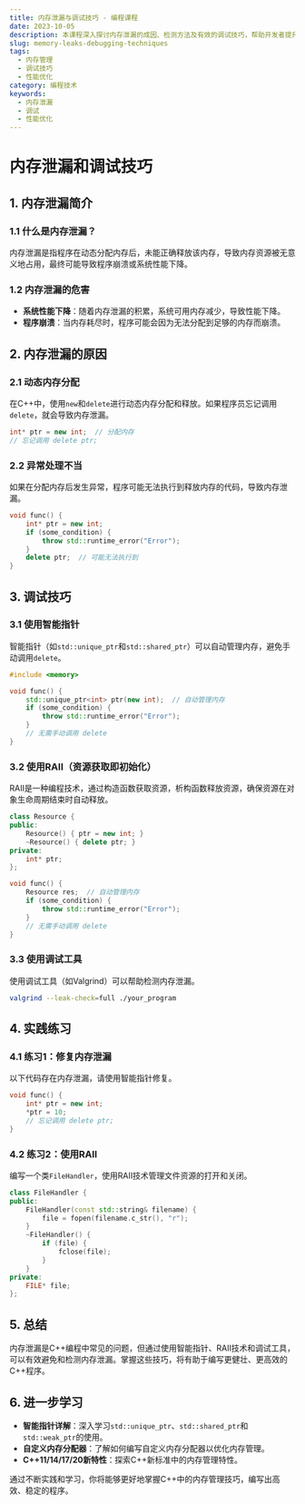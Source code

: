 ```yaml
---
title: 内存泄漏与调试技巧 - 编程课程
date: 2023-10-05
description: 本课程深入探讨内存泄漏的成因、检测方法及有效的调试技巧，帮助开发者提升代码质量和性能。
slug: memory-leaks-debugging-techniques
tags:
  - 内存管理
  - 调试技巧
  - 性能优化
category: 编程技术
keywords:
  - 内存泄漏
  - 调试
  - 性能优化
---
```


# 内存泄漏和调试技巧

## 1. 内存泄漏简介

### 1.1 什么是内存泄漏？
内存泄漏是指程序在动态分配内存后，未能正确释放该内存，导致内存资源被无意义地占用，最终可能导致程序崩溃或系统性能下降。

### 1.2 内存泄漏的危害
- **系统性能下降**：随着内存泄漏的积累，系统可用内存减少，导致性能下降。
- **程序崩溃**：当内存耗尽时，程序可能会因为无法分配到足够的内存而崩溃。

## 2. 内存泄漏的原因

### 2.1 动态内存分配
在C++中，使用`new`和`delete`进行动态内存分配和释放。如果程序员忘记调用`delete`，就会导致内存泄漏。

```cpp
int* ptr = new int;  // 分配内存
// 忘记调用 delete ptr;
```

### 2.2 异常处理不当
如果在分配内存后发生异常，程序可能无法执行到释放内存的代码，导致内存泄漏。

```cpp
void func() {
    int* ptr = new int;
    if (some_condition) {
        throw std::runtime_error("Error");
    }
    delete ptr;  // 可能无法执行到
}
```

## 3. 调试技巧

### 3.1 使用智能指针
智能指针（如`std::unique_ptr`和`std::shared_ptr`）可以自动管理内存，避免手动调用`delete`。

```cpp
#include <memory>

void func() {
    std::unique_ptr<int> ptr(new int);  // 自动管理内存
    if (some_condition) {
        throw std::runtime_error("Error");
    }
    // 无需手动调用 delete
}
```

### 3.2 使用RAII（资源获取即初始化）
RAII是一种编程技术，通过构造函数获取资源，析构函数释放资源，确保资源在对象生命周期结束时自动释放。

```cpp
class Resource {
public:
    Resource() { ptr = new int; }
    ~Resource() { delete ptr; }
private:
    int* ptr;
};

void func() {
    Resource res;  // 自动管理内存
    if (some_condition) {
        throw std::runtime_error("Error");
    }
    // 无需手动调用 delete
}
```

### 3.3 使用调试工具
使用调试工具（如Valgrind）可以帮助检测内存泄漏。

```bash
valgrind --leak-check=full ./your_program
```

## 4. 实践练习

### 4.1 练习1：修复内存泄漏
以下代码存在内存泄漏，请使用智能指针修复。

```cpp
void func() {
    int* ptr = new int;
    *ptr = 10;
    // 忘记调用 delete ptr;
}
```

### 4.2 练习2：使用RAII
编写一个类`FileHandler`，使用RAII技术管理文件资源的打开和关闭。

```cpp
class FileHandler {
public:
    FileHandler(const std::string& filename) {
        file = fopen(filename.c_str(), "r");
    }
    ~FileHandler() {
        if (file) {
            fclose(file);
        }
    }
private:
    FILE* file;
};
```

## 5. 总结
内存泄漏是C++编程中常见的问题，但通过使用智能指针、RAII技术和调试工具，可以有效避免和检测内存泄漏。掌握这些技巧，将有助于编写更健壮、更高效的C++程序。

## 6. 进一步学习
- **智能指针详解**：深入学习`std::unique_ptr`、`std::shared_ptr`和`std::weak_ptr`的使用。
- **自定义内存分配器**：了解如何编写自定义内存分配器以优化内存管理。
- **C++11/14/17/20新特性**：探索C++新标准中的内存管理特性。

通过不断实践和学习，你将能够更好地掌握C++中的内存管理技巧，编写出高效、稳定的程序。